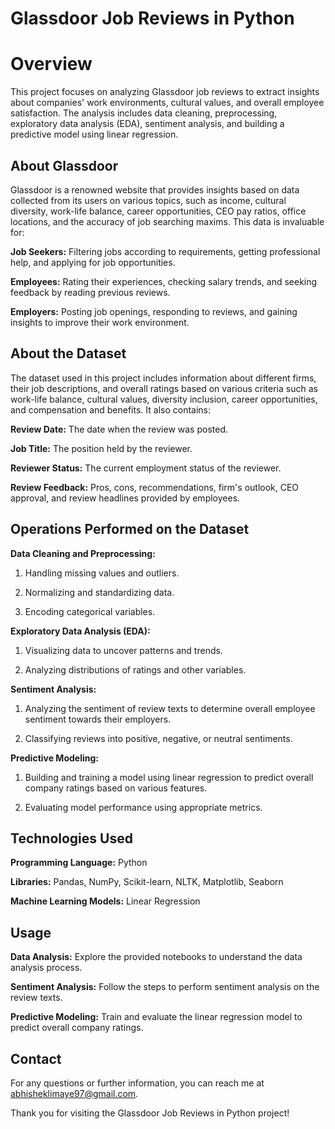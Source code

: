 # Glassdoor Job Reviews in Python

# Overview

This project focuses on analyzing Glassdoor job reviews to extract insights about companies' work environments, cultural values, and overall employee satisfaction. The analysis includes data cleaning, preprocessing, exploratory data analysis (EDA), sentiment analysis, and building a predictive model using linear regression.

## About Glassdoor

Glassdoor is a renowned website that provides insights based on data collected from its users on various topics, such as income, cultural diversity, work-life balance, career opportunities, CEO pay ratios, office locations, and the accuracy of job searching maxims. This data is invaluable for:

**Job Seekers:** Filtering jobs according to requirements, getting professional help, and applying for job opportunities.

**Employees:** Rating their experiences, checking salary trends, and seeking feedback by reading previous reviews.

**Employers:** Posting job openings, responding to reviews, and gaining insights to improve their work environment.

## About the Dataset

The dataset used in this project includes information about different firms, their job descriptions, and overall ratings based on various criteria such as work-life balance, cultural values, diversity inclusion, career opportunities, and compensation and benefits. It also contains:

**Review Date:** The date when the review was posted.

**Job Title:** The position held by the reviewer.

**Reviewer Status:** The current employment status of the reviewer.

**Review Feedback:** Pros, cons, recommendations, firm's outlook, CEO approval, and review headlines provided by employees.

## Operations Performed on the Dataset

**Data Cleaning and Preprocessing:**

1) Handling missing values and outliers.

2) Normalizing and standardizing data.
  
3) Encoding categorical variables.
   
**Exploratory Data Analysis (EDA):**

1) Visualizing data to uncover patterns and trends.

2) Analyzing distributions of ratings and other variables.
   
**Sentiment Analysis:**

1) Analyzing the sentiment of review texts to determine overall employee sentiment towards their employers.
   
2) Classifying reviews into positive, negative, or neutral sentiments.
   
**Predictive Modeling:**

1) Building and training a model using linear regression to predict overall company ratings based on various features.
   
2) Evaluating model performance using appropriate metrics.
   
## Technologies Used

**Programming Language:** Python

**Libraries:** Pandas, NumPy, Scikit-learn, NLTK, Matplotlib, Seaborn

**Machine Learning Models:** Linear Regression

## Usage

**Data Analysis:** Explore the provided notebooks to understand the data analysis process.

**Sentiment Analysis:** Follow the steps to perform sentiment analysis on the review texts.

**Predictive Modeling:** Train and evaluate the linear regression model to predict overall company ratings.

## Contact

For any questions or further information, you can reach me at abhisheklimaye97@gmail.com.

Thank you for visiting the Glassdoor Job Reviews in Python project!
